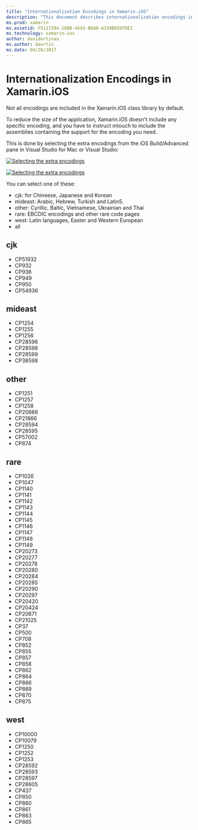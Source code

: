 ```yaml
---
title: "Internationalization Encodings in Xamarin.iOS"
description: "This document describes internationalization encodings in Xamarin.iOS, discussing the available encodings and how to add them to an app."
ms.prod: xamarin
ms.assetid: F5117294-28BB-4583-B6A0-A339B050FDE1
ms.technology: xamarin-ios
author: davidortinau
ms.author: daortin
ms.date: 04/28/2017
---
```


# Internationalization Encodings in Xamarin.iOS

Not all encodings are included in the Xamarin.iOS class library by default.

To reduce the size of the application, Xamarin.iOS doesn't include any specific
encoding, and you have to instruct mtouch to include the assemblies containing
the support for the encoding you need.

This is done by selecting the extra encodings from the iOS Build/Advanced
pane in Visual Studio for Mac or Visual Studio:

 [![Selecting the extra encodings](encodings-images/00.png)](encodings-images/00.png#lightbox)

 [![Selecting the extra encodings](encodings-images/00a.png)](encodings-images/00a.png#lightbox)

You can select one of these:

- cjk: for Chineese, Japanese and Korean
- mideast: Arabic, Hebrew, Turkish and Latin5.
- other: Cyrillic, Baltic, Vietnamese, Ukrainian and Thai
- rare: EBCDIC encodings and other rare code pages
- west: Latin languages, Easter and Western European
- all

 <a name="cjk"></a>

## cjk

- CP51932
- CP932
- CP936
- CP949
- CP950
- CP54936

 <a name="mideast"></a>

## mideast

- CP1254
- CP1255
- CP1256
- CP28596
- CP28598
- CP28599
- CP38598

 <a name="other"></a>

## other

- CP1251
- CP1257
- CP1258
- CP20866
- CP21866
- CP28594
- CP28595
- CP57002
- CP874

 <a name="rare"></a>

## rare

- CP1026
- CP1047
- CP1140
- CP1141
- CP1142
- CP1143
- CP1144
- CP1145
- CP1146
- CP1147
- CP1148
- CP1149
- CP20273
- CP20277
- CP20278
- CP20280
- CP20284
- CP20285
- CP20290
- CP20297
- CP20420
- CP20424
- CP20871
- CP21025
- CP37
- CP500
- CP708
- CP852
- CP855
- CP857
- CP858
- CP862
- CP864
- CP866
- CP869
- CP870
- CP875

 <a name="west"></a>

## west

- CP10000
- CP10079
- CP1250
- CP1252
- CP1253
- CP28592
- CP28593
- CP28597
- CP28605
- CP437
- CP850
- CP860
- CP861
- CP863
- CP865
